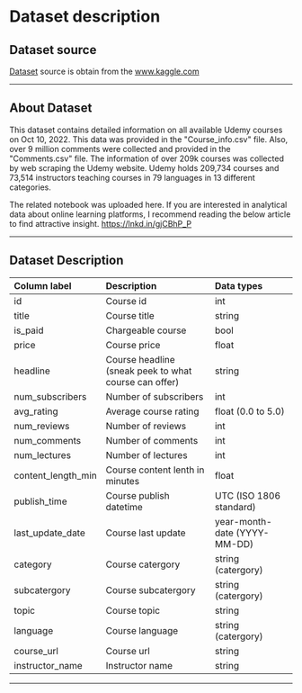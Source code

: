 # Dataset description

## Dataset source
[Dataset](https://www.kaggle.com/datasets/hossaingh/udemy-courses?select=Course_info.csv) source is obtain from the www.kaggle.com

---

## About Dataset
This dataset contains detailed information on all available Udemy courses on Oct 10, 2022. This data was provided in the "Course_info.csv" file. Also, over 9 million comments were collected and provided in the "Comments.csv" file.
The information of over 209k courses was collected by web scraping the Udemy website. Udemy holds 209,734 courses and 73,514 instructors teaching courses in 79 languages in 13 different categories.

The related notebook was uploaded here.
If you are interested in analytical data about online learning platforms, I recommend reading the below article to find attractive insight.
https://lnkd.in/gjCBhP_P 

---

## Dataset Description
| Column label | Description | Data types |
| :--- | :--- | :--- |
| id | Course id | int | 
| title | Course title| string |
| is_paid | Chargeable course | bool |
| price | Course price | float |
| headline | Course headline (sneak peek to what course can offer) | string | 
| num_subscribers | Number of subscribers | int |
| avg_rating | Average course rating | float (0.0 to 5.0) |
| num_reviews | Number of reviews | int |
| num_comments | Number of comments | int |
| num_lectures | Number of lectures | int |
| content_length_min | Course content lenth in minutes | float |
| publish_time | Course publish datetime | UTC (ISO 1806 standard) |
| last_update_date | Course last update | year-month-date (YYYY-MM-DD) |
| category | Course catergory | string (catergory) |
| subcatergory | Course subcatergory | string (catergory) |
| topic | Course topic | string |
| language | Course language | string (catergory) |
| course_url | Course url | string |
| instructor_name | Instructor name | string |

---

